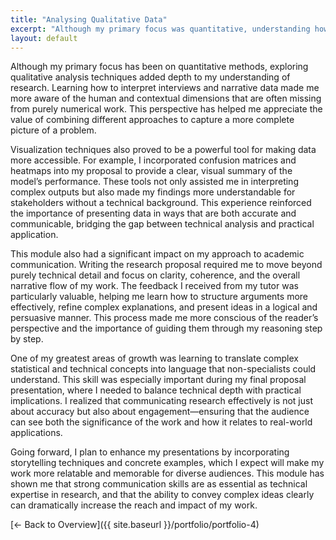 ```yaml
---
title: "Analysing Qualitative Data"
excerpt: "Although my primary focus was quantitative, understanding how to analyze qualitative data added depth to my research cap..."
layout: default
---
```


Although my primary focus has been on quantitative methods, exploring qualitative analysis techniques added depth to my understanding of research. Learning how to interpret interviews and narrative data made me more aware of the human and contextual dimensions that are often missing from purely numerical work. This perspective has helped me appreciate the value of combining different approaches to capture a more complete picture of a problem.

Visualization techniques also proved to be a powerful tool for making data more accessible. For example, I incorporated confusion matrices and heatmaps into my proposal to provide a clear, visual summary of the model’s performance. These tools not only assisted me in interpreting complex outputs but also made my findings more understandable for stakeholders without a technical background. This experience reinforced the importance of presenting data in ways that are both accurate and communicable, bridging the gap between technical analysis and practical application.

This module also had a significant impact on my approach to academic communication. Writing the research proposal required me to move beyond purely technical detail and focus on clarity, coherence, and the overall narrative flow of my work. The feedback I received from my tutor was particularly valuable, helping me learn how to structure arguments more effectively, refine complex explanations, and present ideas in a logical and persuasive manner. This process made me more conscious of the reader’s perspective and the importance of guiding them through my reasoning step by step.

One of my greatest areas of growth was learning to translate complex statistical and technical concepts into language that non-specialists could understand. This skill was especially important during my final proposal presentation, where I needed to balance technical depth with practical implications. I realized that communicating research effectively is not just about accuracy but also about engagement—ensuring that the audience can see both the significance of the work and how it relates to real-world applications.

Going forward, I plan to enhance my presentations by incorporating storytelling techniques and concrete examples, which I expect will make my work more relatable and memorable for diverse audiences. This module has shown me that strong communication skills are as essential as technical expertise in research, and that the ability to convey complex ideas clearly can dramatically increase the reach and impact of my work.


[← Back to Overview]({{ site.baseurl }}/portfolio/portfolio-4)
